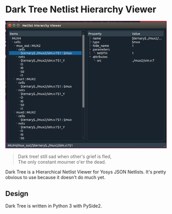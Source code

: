 # Dark Tree Netlist Hierarchy Viewer

![screenshot](doc/screenshot.png)

> Dark tree! still sad when other's grief is fled, <br/>
> The only constant mourner o'er the dead.

Dark Tree is a Hierarchical Netlist Viewer for Yosys JSON Netlists. It's pretty obvious to use because it doesn't do much yet.

## Design

Dark Tree is written in Python 3 with PySide2.
